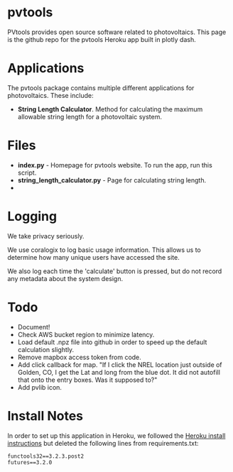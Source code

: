 # pvtools
PVtools provides open source software related to photovoltaics.
This page is the github repo for the pvtools Heroku app built in plotly dash.

# Applications

The pvtools package contains multiple different applications for photovoltaics. These include:
- **String Length Calculator**. Method for calculating the maximum allowable string length for a photovoltaic system. 

# Files

- **index.py** - Homepage for pvtools website. To run the app, run this script.
- **string_length_calculator.py** - Page for calculating string length.
- 

# Logging

We take privacy seriously.

We use coralogix to log basic usage information. This allows us to determine how many unique users have accessed the site.

We also log each time the 'calculate' button is pressed, but do not record any metadata about the system design.  



# Todo

- Document! 
- Check AWS bucket region to minimize latency.
- Load default .npz file into github in order to speed up the default calculation slightly.
- Remove mapbox access token from code.
- Add click callback for map. "If I click the NREL location just outside of Golden, CO, I get the Lat and long from the blue dot. It did not autofill that onto the entry boxes. Was it supposed to?"
- Add pvlib icon.

# Install Notes

In order to set up this application in Heroku, we followed the [Heroku install instructions](https://dash.plot.ly/deployment) but deleted the following lines from requirements.txt:
```
functools32==3.2.3.post2
futures==3.2.0
```